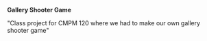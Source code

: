 **Gallery Shooter Game**

"Class project for CMPM 120 where we had to make our own gallery shooter game"
